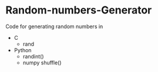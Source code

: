 # Random-numbers-Generator
Code for generating random numbers in 
* C
  * rand
* Python
  * randint()
  * numpy shuffle()
